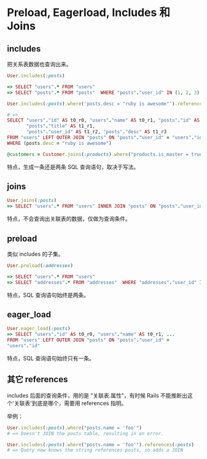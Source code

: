 # Preload, Eagerload, Includes 和 Joins

## includes

把关系表数据也查询出来。

```ruby
User.includes(:posts)

=> SELECT "users".* FROM "users"
=> SELECT "posts".* FROM "posts"  WHERE "posts"."user_id" IN (1, 2, 3)
```

```ruby
User.includes(:posts).where('posts.desc = "ruby is awesome"').references(:posts)

# =>
SELECT "users"."id" AS t0_r0, "users"."name" AS t0_r1, "posts"."id" AS t1_r0,
       "posts"."title" AS t1_r1,
       "posts"."user_id" AS t1_r2, "posts"."desc" AS t1_r3
FROM "users" LEFT OUTER JOIN "posts" ON "posts"."user_id" = "users"."id"
WHERE (posts.desc = "ruby is awesome")

@customers = Customer.joins(:products).where("products.is_master = true")
```

特点，生成一条还是两条 SQL 查询语句，取决于写法。

## joins

```ruby
User.joins(:posts)
=> SELECT "users".* FROM "users" INNER JOIN "posts" ON "posts"."user_id" = "users"."id"
```

特点，不会查询出关联表的数据，仅做为查询条件。

## preload

类似 includes 的子集。

```ruby
User.preload(:addresses)

=> SELECT "users".* FROM "users"
=> SELECT "addresses".* FROM "addresses"  WHERE "addresses"."user_id" IN (1, 2)
```
特点，SQL 查询语句始终是两条。

## eager_load

```ruby
User.eager_load(:posts)
=> SELECT "users"."id" AS t0_r0, "users"."name" AS t0_r1, ...
FROM "users" LEFT OUTER JOIN "posts" ON "posts"."user_id" =
"users"."id"
```

特点，SQL 查询语句始终只有一条。

## 其它 references

includes 后面的查询条件，用的是 "关联表.属性"，有时候 Rails 不能推断出这个'关联表'到底是哪个，需要用 references 指明。

举例：

```ruby
User.includes(:posts).where("posts.name = 'foo'")
# => Doesn't JOIN the posts table, resulting in an error.

User.includes(:posts).where("posts.name = 'foo'").references(:posts)
# => Query now knows the string references posts, so adds a JOIN
```
